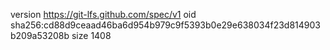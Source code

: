 version https://git-lfs.github.com/spec/v1
oid sha256:cd88d9ceaad46ba6d954b979c9f5393b0e29e638034f23d814903b209a53208b
size 1408
